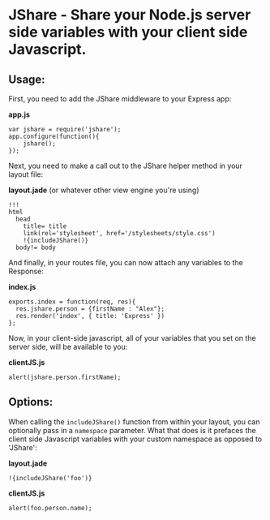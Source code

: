 JShare - Share your Node.js server side variables with your client side Javascript. 
===============


Usage:
------

First, you need to add the JShare middleware to your Express app:

**app.js**

    var jshare = require('jshare');
    app.configure(function(){
	    jshare();
	});

Next, you need to make a call out to the JShare helper method in your layout file:

**layout.jade** (or whatever other view engine you're using)

    !!!
    html
      head
        title= title
        link(rel='stylesheet', href='/stylesheets/style.css')
        !{includeJShare()}
      body!= body

And finally, in your routes file, you can now attach any variables to the Response:

**index.js**
    
    exports.index = function(req, res){
      res.jshare.person = {firstName : "Alex"};
      res.render('index', { title: 'Express' })
    };

Now, in your client-side javascript, all of your variables that you set on the server side, will be available to you:

**clientJS.js**

    alert(jshare.person.firstName);

Options:
------

When calling the `includeJShare()` function from within your layout, you can optionally pass in a `namespace` parameter. What that does is it prefaces the client side Javascript variables with your custom namespace as opposed to 'JShare':

**layout.jade**
   
    !{includeJShare('foo')}

**clientJS.js**

    alert(foo.person.name);